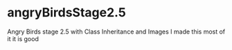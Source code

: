 # angryBirdsStage2.5
Angry Birds stage 2.5 with Class Inheritance and Images
I made this
most of it
it is good
